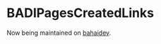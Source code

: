 # BADIPagesCreatedLinks

Now being maintained on [bahaidev](https://github.com/bahaidev/BADIPagesCreatedLinks).

